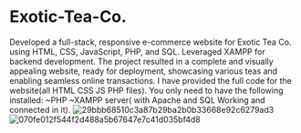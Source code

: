 # Exotic-Tea-Co.
Developed a full-stack, responsive e-commerce website for Exotic Tea Co. using HTML, CSS, JavaScript, PHP, and SQL. Leveraged XAMPP for backend development. The project resulted in a complete and visually appealing website, ready for deployment, showcasing various teas and enabling seamless online transactions.
I have provided the full code for the website(all HTML CSS JS PHP files).
You only need to have the following installed:
~PHP
~XAMPP server( with Apache and SQL Working and connected in it).
![29bbb68510c3a87b29ba2b0b33668e92c6279ad3](https://github.com/user-attachments/assets/9417c8c5-1de5-4167-a0c9-413e63c2950b)
![070fe012f544f2d488a5b67647e7c41d035bf4d8](https://github.com/user-attachments/assets/c115fc2b-bccb-4fd9-aaa3-f464fea1ded6)


